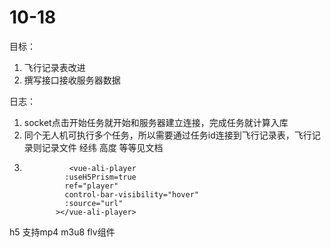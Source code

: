 # 10-18
目标：

1. 飞行记录表改进
2. 撰写接口接收服务器数据

日志：
1. socket点击开始任务就开始和服务器建立连接，完成任务就计算入库
2. 同个无人机可执行多个任务，所以需要通过任务id连接到飞行记录表，飞行记录则记录文件 经纬 高度 等等见文档
3.               <vue-ali-player
                :useH5Prism=true
                ref="player"
                control-bar-visibility="hover"
                :source="url"
              ></vue-ali-player>
h5 支持mp4 m3u8 flv组件